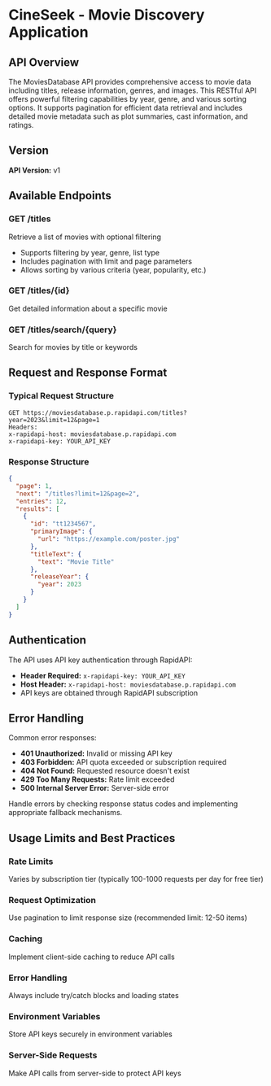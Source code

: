 # CineSeek - Movie Discovery Application

## API Overview

The MoviesDatabase API provides comprehensive access to movie data including titles, release information, genres, and images. This RESTful API offers powerful filtering capabilities by year, genre, and various sorting options. It supports pagination for efficient data retrieval and includes detailed movie metadata such as plot summaries, cast information, and ratings.

## Version

**API Version:** v1

## Available Endpoints

### GET /titles

Retrieve a list of movies with optional filtering

- Supports filtering by year, genre, list type
- Includes pagination with limit and page parameters
- Allows sorting by various criteria (year, popularity, etc.)

### GET /titles/{id}

Get detailed information about a specific movie

### GET /titles/search/{query}

Search for movies by title or keywords

## Request and Response Format

### Typical Request Structure

```http
GET https://moviesdatabase.p.rapidapi.com/titles?year=2023&limit=12&page=1
Headers:
x-rapidapi-host: moviesdatabase.p.rapidapi.com
x-rapidapi-key: YOUR_API_KEY
```

### Response Structure

```json
{
  "page": 1,
  "next": "/titles?limit=12&page=2",
  "entries": 12,
  "results": [
    {
      "id": "tt1234567",
      "primaryImage": {
        "url": "https://example.com/poster.jpg"
      },
      "titleText": {
        "text": "Movie Title"
      },
      "releaseYear": {
        "year": 2023
      }
    }
  ]
}
```

## Authentication

The API uses API key authentication through RapidAPI:

- **Header Required:** `x-rapidapi-key: YOUR_API_KEY`
- **Host Header:** `x-rapidapi-host: moviesdatabase.p.rapidapi.com`
- API keys are obtained through RapidAPI subscription

## Error Handling

Common error responses:

- **401 Unauthorized:** Invalid or missing API key
- **403 Forbidden:** API quota exceeded or subscription required
- **404 Not Found:** Requested resource doesn't exist
- **429 Too Many Requests:** Rate limit exceeded
- **500 Internal Server Error:** Server-side error

Handle errors by checking response status codes and implementing appropriate fallback mechanisms.

## Usage Limits and Best Practices

### Rate Limits

Varies by subscription tier (typically 100-1000 requests per day for free tier)

### Request Optimization

Use pagination to limit response size (recommended limit: 12-50 items)

### Caching

Implement client-side caching to reduce API calls

### Error Handling

Always include try/catch blocks and loading states

### Environment Variables

Store API keys securely in environment variables

### Server-Side Requests

Make API calls from server-side to protect API keys
